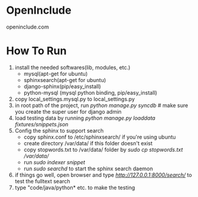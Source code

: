 OpenInclude
===========

openinclude.com


# How To Run 

1. install the needed softwares(lib, modules, etc.)
    * mysql(apt-get for ubuntu)
    * sphinxsearch(apt-get for ubuntu)
    * django-sphinx(pip/easy_install)
    * python-mysql (mysql python binding, pip/easy_install)
2. copy local_settings.mysql.py to local_settings.py
3. in root path of the project, run *python manage.py syncdb*   # make sure you create the super user for django admin
4. load testing data by running *python manage.py loaddata fixtures/snippets.json*
5. Config the sphinx to support search
    * copy sphinx.conf to /etc/sphinxsearch/ if you're using ubuntu
    * create directory /var/data/ if this folder doesn't exist
    * copy stopwords.txt to /var/data/ folder by *sudo cp stopwords.txt /var/data/*
    * run *sudo indexer snippet*
    * run *sudo searchd*  to start the sphinx search daemon
6. if things go well, open browser and type *http://127.0.0.1:8000/search/* to test the fulltext search
7. type "code/java/python* etc. to make the testing
    
